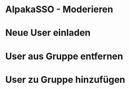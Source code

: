 AlpakaSSO - Moderieren
===

# Neue User einladen

# User aus Gruppe entfernen

# User zu Gruppe hinzufügen

